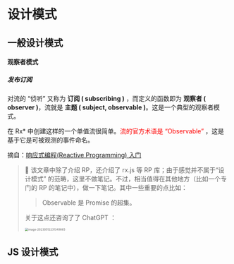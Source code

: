 # 设计模式



## 一般设计模式



#### 观察者模式

##### 发布订阅

对流的 “侦听” 又称为 **订阅 ( subscribing )** ，而定义的函数即为 **观察者 ( observer )**，流就是 **主题 ( subject, observable )**。这是一个典型的观察者模式。

在 Rx* 中创建这样的一个单值流很简单。<font color=red>流的官方术语是 “Observable”</font> ，这是基于它是可被观测的事件命名。

摘自：[响应式编程(Reactive Programming) 入门](https://www.atjiang.com/intro-reactive-programming/)

> 👀 该文章中除了介绍 RP，还介绍了 rx.js 等 RP 库；由于感觉并不属于“设计模式” 的范畴，这里不做笔记。不过，相当值得在其他地方（比如一个专门的 RP 的笔记中），做一下笔记。其中一些重要的点比如：
>
> > Observable 是 Promise 的超集。
>
> 关于这点还咨询了了 ChatGPT ：
>
> <img src="https://s2.loli.net/2023/05/12/Wp4ByOSHFg5Qwli.png" alt="image-20230512231349865" style="zoom:45%;" />



## JS 设计模式

